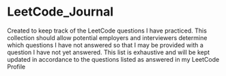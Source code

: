 # LeetCode_Journal

Created to keep track of the LeetCode questions I have practiced. This collection should allow potential employers and interviewers determine which questions I have not answered so that I may be provided with a question I have not yet answered. This list is exhaustive and will be kept updated in accordance to the questions listed as answered in my LeetCode Profile
